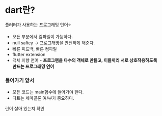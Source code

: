 # dart란?

플러터가 사용하는 프로그래밍 언어⭐️

- 모든 부분에서 컴파일이 가능하다.
- null saftey → 프로그래밍을 안전하게 해준다.
- 빠른 피드백, 빠른 컴파일
- flutter extension
- 객체 지향 언어 - **프로그램을 다수의 객체로 만들고, 이들끼리 서로 상호작용하도록 만드는 프로그래밍 언어**

### 들어가기 앞서

- 모든 코드는 main함수에 들어가야 한다.
- 다트는 세미콜론 여/부가 중요하다.


린이 살아 있는지 확인